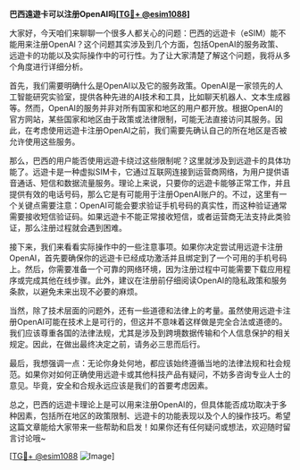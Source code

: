 **巴西遠遊卡可以注册OpenAI吗[[TG💪+ @esim1088](https://t.me/s/esim1088)]**

大家好，今天咱们来聊聊一个很多人都关心的问题：巴西的远遊卡（eSIM）能不能用来注册OpenAI？这个问题其实涉及到几个方面，包括OpenAI的服务政策、远遊卡的功能以及实际操作中的可行性。为了让大家清楚了解这个问题，我将从多个角度进行详细分析。

首先，我们需要明确什么是OpenAI以及它的服务政策。OpenAI是一家领先的人工智能研究实验室，提供各种先进的AI技术和工具，比如聊天机器人、文本生成器等。然而，OpenAI的服务并非对所有国家和地区的用户都开放。根据OpenAI的官方网站，某些国家和地区由于政策或法律限制，可能无法直接访问其服务。因此，在考虑使用远遊卡注册OpenAI之前，我们需要先确认自己的所在地区是否被允许使用这些服务。

那么，巴西的用户能否使用远遊卡绕过这些限制呢？这里就涉及到远遊卡的具体功能了。远遊卡是一种虚拟SIM卡，它通过互联网连接到运营商网络，为用户提供语音通话、短信和数据流量服务。理论上来说，只要你的远遊卡能够正常工作，并且提供有效的电话号码，那么它是有可能用于注册OpenAI账户的。不过，这里有一个关键点需要注意：OpenAI可能会要求验证手机号码的真实性，而这种验证通常需要接收短信验证码。如果远遊卡不能正常接收短信，或者运营商无法支持此类验证，那么注册过程就会遇到困难。

接下来，我们来看看实际操作中的一些注意事项。如果你决定尝试用远遊卡注册OpenAI，首先要确保你的远遊卡已经成功激活并且绑定到了一个可用的手机号码上。然后，你需要准备一个可靠的网络环境，因为注册过程中可能需要下载应用程序或完成其他在线步骤。此外，建议在注册前仔细阅读OpenAI的隐私政策和服务条款，以避免未来出现不必要的麻烦。

当然，除了技术层面的问题外，还有一些道德和法律上的考量。虽然使用远遊卡注册OpenAI可能在技术上是可行的，但这并不意味着这样做是完全合法或道德的。我们应该尊重各国的法律法规，尤其是涉及到跨境数据传输和个人信息保护的相关规定。因此，在做出最终决定之前，请务必三思而后行。

最后，我想强调一点：无论你身处何地，都应该始终遵循当地的法律法规和社会规范。如果你对如何正确使用远遊卡或其他科技产品有疑问，不妨多咨询专业人士的意见。毕竟，安全和合规永远应该是我们的首要考虑因素。

总之，巴西的远遊卡理论上是可以用来注册OpenAI的，但具体能否成功取决于多种因素，包括所在地区的政策限制、远遊卡的功能表现以及个人的操作技巧。希望这篇文章能给大家带来一些帮助和启发！如果你还有任何疑问或想法，欢迎随时留言讨论哦~

[[TG💪+ @esim1088](https://t.me/s/esim1088) ![Image](https://i.postimg.cc/4NQfJmqS/Snipaste-2025-05-13-00-14-12.png)]